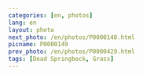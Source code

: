 ```yaml
---
categories: [en, photos]
lang: en
layout: photo
next_photo: /en/photos/P0000148.html
picname: P0000149
prev_photo: /en/photos/P0000429.html
tags: [Dead Springbock, Grass]
---
```

